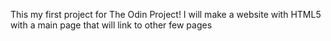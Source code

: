 This my first project for The Odin Project!
I will make a website with HTML5 with a main page that will link to other few pages